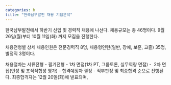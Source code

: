 ```yaml
---
categories: b
title: "한국남부발전 채용 기업분석"
---
```







한국남부발전에서 하반기 신입 및 경력직 채용에 나선다. 채용규모는 총 46명이다. 9월 26일(월)부터 10월 11일(화) 까지 모집을 진행한다.

채용전형별 상세 채용인원은 전문경력직 8명, 채용형인턴(일반, 장애, 보훈, 고졸) 35명, 별정직 3명이다.&nbsp;

채용절차는 서류전형 - 필기전형 - 1차 면접(1차 PT, 그룹토론, 실무역량 면접) -&nbsp; 2차 면접(인성 및 조직적합성 평가) - 합격예정자 결정 - 적부판정 및 최종합격 순으로 진행된다.&nbsp;최종합격자는 12월 20일(화)에 발표되며, 
